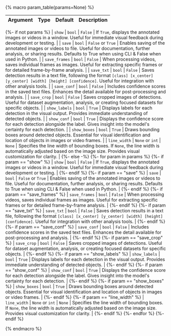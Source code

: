{% macro param_table(params=None) %}

| Argument | Type | Default | Description |
| -------- | ---- | ------- | ----------- |

{%- if not params %}
| `show` | `bool` | `False` | If `True`, displays the annotated images or videos in a window. Useful for immediate visual feedback during development or testing. |
| `save` | `bool` | `False` or `True` | Enables saving of the annotated images or videos to file. Useful for documentation, further analysis, or sharing results. Defaults to True when using CLI & False when used in Python. |
| `save_frames` | `bool` | `False` | When processing videos, saves individual frames as images. Useful for extracting specific frames or for detailed frame-by-frame analysis. |
| `save_txt` | `bool` | `False` | Saves detection results in a text file, following the format `[class] [x_center] [y_center] [width] [height] [confidence]`. Useful for integration with other analysis tools. |
| `save_conf` | `bool` | `False` | Includes confidence scores in the saved text files. Enhances the detail available for post-processing and analysis. |
| `save_crop` | `bool` | `False` | Saves cropped images of detections. Useful for dataset augmentation, analysis, or creating focused datasets for specific objects. |
| `show_labels` | `bool` | `True` | Displays labels for each detection in the visual output. Provides immediate understanding of detected objects. |
| `show_conf` | `bool` | `True` | Displays the confidence score for each detection alongside the label. Gives insight into the model's certainty for each detection. |
| `show_boxes` | `bool` | `True` | Draws bounding boxes around detected objects. Essential for visual identification and location of objects in images or video frames. |
| `line_width` | `None` or `int` | `None` | Specifies the line width of bounding boxes. If `None`, the line width is automatically adjusted based on the image size. Provides visual customization for clarity. |
{%- else -%}
{%- for param in params %}
{%- if param == "show" %}
| `show` | `bool` | `False` | If `True`, displays the annotated images or videos in a window. Useful for immediate visual feedback during development or testing. |
{%- endif %}
{%- if param == "save" %}
| `save` | `bool` | `False` or `True` | Enables saving of the annotated images or videos to file. Useful for documentation, further analysis, or sharing results. Defaults to True when using CLI & False when used in Python. |
{%- endif %}
{%- if param == "save_frames" %}
| `save_frames` | `bool` | `False` | When processing videos, saves individual frames as images. Useful for extracting specific frames or for detailed frame-by-frame analysis. |
{%- endif %}
{%- if param == "save_txt" %}
| `save_txt` | `bool` | `False` | Saves detection results in a text file, following the format `[class] [x_center] [y_center] [width] [height] [confidence]`. Useful for integration with other analysis tools. |
{%- endif %}
{%- if param == "save_conf" %}
| `save_conf` | `bool` | `False` | Includes confidence scores in the saved text files. Enhances the detail available for post-processing and analysis. |
{%- endif %}
{%- if param == "save_crop" %}
| `save_crop` | `bool` | `False` | Saves cropped images of detections. Useful for dataset augmentation, analysis, or creating focused datasets for specific objects. |
{%- endif %}
{%- if param == "show_labels" %}
| `show_labels` | `bool` | `True` | Displays labels for each detection in the visual output. Provides immediate understanding of detected objects. |
{%- endif %}
{%- if param == "show_conf" %}
| `show_conf` | `bool` | `True` | Displays the confidence score for each detection alongside the label. Gives insight into the model's certainty for each detection. |
{%- endif %}
{%- if param == "show_boxes" %}
| `show_boxes` | `bool` | `True` | Draws bounding boxes around detected objects. Essential for visual identification and location of objects in images or video frames. |
{%- endif %}
{%- if param == "line_width" %}
| `line_width` | `None` or `int` | `None` | Specifies the line width of bounding boxes. If `None`, the line width is automatically adjusted based on the image size. Provides visual customization for clarity. |
{%- endif %}
{%- endfor %}
{%- endif %}

{% endmacro %}
